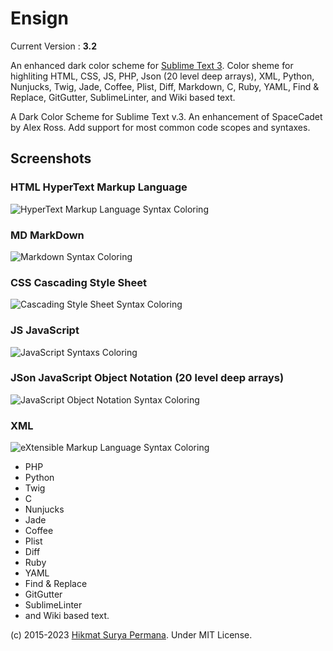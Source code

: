 # Ensign

Current Version : **3.2**

An enhanced dark color scheme for [Sublime Text 3](https://www.sublimetext.com/3 "Sublime Text 3 Homepage"). Color sheme for highliting HTML, CSS, JS, PHP, Json (20 level deep arrays), XML, Python, Nunjucks, Twig, Jade, Coffee, Plist, Diff, Markdown, C, Ruby, YAML, Find & Replace, GitGutter, SublimeLinter, and Wiki based text.

A Dark Color Scheme for Sublime Text v.3. An enhancement of SpaceCadet by Alex Ross. Add support for most common code scopes and syntaxes.

## Screenshots

### HTML HyperText Markup Language 

![HyperText Markup Language Syntax Coloring](https://www.kelasabil.com/kaf/img/screenshots/ensign-html.png "HyperText Markup Language Syntax Coloring")

### MD MarkDown

![Markdown Syntax Coloring](https://www.kelasabil.com/kaf/img/screenshots/ensign-md.png "Markdown Syntax Coloring")

### CSS Cascading Style Sheet

![Cascading Style Sheet Syntax Coloring](https://www.kelasabil.com/kaf/img/screenshots/ensign-css.png "Cascading Style Sheet Syntax Coloring")

### JS JavaScript

![JavaScript Syntaxs Coloring](https://www.kelasabil.com/kaf/img/screenshots/ensign-js.png "JavaScript Syntax Coloring")

### JSon JavaScript Object Notation (20 level deep arrays)

![JavaScript Object Notation Syntax Coloring](https://www.kelasabil.com/kaf/img/screenshots/ensign-20-level-deep-json.png "JavaScript Object Notation Syntax Coloring")

### XML 

![eXtensible Markup Language Syntax Coloring](https://www.kelasabil.com/kaf/img/screenshots/ensign-xml.png "XML Syntax Coloring")


+ PHP
+ Python
+ Twig
+ C
+ Nunjucks
+ Jade
+ Coffee
+ Plist
+ Diff
+ Ruby
+ YAML
+ Find &amp; Replace
+ GitGutter
+ SublimeLinter
+ and Wiki based text.


(c) 2015-2023 [Hikmat Surya Permana](https://www.kelasabil.com/penulis/hsp "Hikmat Surya Permana"). Under MIT License.
